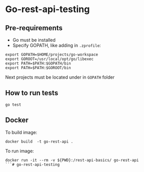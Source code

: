 # Go-rest-api-testing
## Pre-requirements
- Go must be installed
- Specify GOPATH, like adding in `.zprofile`:

```
export GOPATH=$HOME/projects/go-workspace
export GOROOT=/usr/local/opt/go/libexec
export PATH=$PATH:$GOPATH/bin
export PATH=$PATH:$GOROOT/bin
```
Next projects must be located under in `GOPATH` folder
## How to run tests
```
go test
```
## Docker
To build image:
```
docker build  -t go-rest-api .
```
To run image:
```
docker run -it --rm -v ${PWD}:/rest-api-basics/ go-rest-api 
```# go-rest-api-testing
